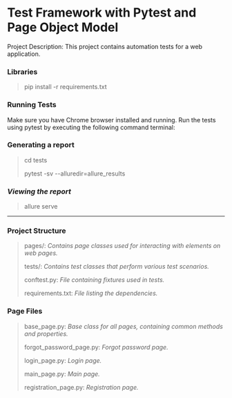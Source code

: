 # Test Framework with Pytest and Page Object Model


Project Description: This project contains automation tests for a web application.


### Libraries

>pip install -r requirements.txt

### Running Tests
Make sure you have Chrome browser installed and running.
Run the tests using pytest by executing the following command terminal:

### Generating a report
> cd tests
> 
>pytest -sv --alluredir=allure_results
### *Viewing the report*
>allure serve <reports directory path>
___

### Project Structure
> pages/: *Contains page classes used for interacting with elements on web pages.*
> 
> tests/: *Contains test classes that perform various test scenarios.*
> 
> conftest.py: *File containing fixtures used in tests.*
> 
> requirements.txt: *File listing the dependencies.*



### Page Files
> base_page.py: *Base class for all pages, containing common methods and properties.*
> 
> forgot_password_page.py: *Forgot password page.*
> 
> login_page.py: *Login page.*
> 
> main_page.py: *Main page.*
> 
> registration_page.py: *Registration page.*

